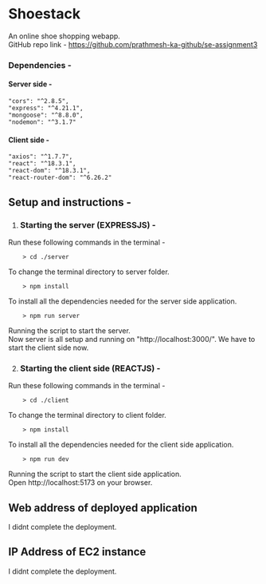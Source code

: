 # Shoestack  
An online shoe shopping webapp.  
GitHub repo link - https://github.com/prathmesh-ka-github/se-assignment3

### Dependencies -
#### Server side -
    "cors": "^2.8.5",
    "express": "^4.21.1",
    "mongoose": "^8.8.0",
    "nodemon": "^3.1.7"
#### Client side -
    "axios": "^1.7.7",
    "react": "^18.3.1",
    "react-dom": "^18.3.1",
    "react-router-dom": "^6.26.2"

## Setup and instructions -
1. ### Starting the server (EXPRESSJS) -  
Run these following commands in the terminal -   
```
    > cd ./server
```  
To change the terminal directory to server folder.  
```
    > npm install
```
To install all the dependencies needed for the server side application.  
```
    > npm run server
```
Running the script to start the server.  
Now server is all setup and running on "http://localhost:3000/". We have to start the client side now.  

2. ### Starting the client side (REACTJS) -  
Run these following commands in the terminal -   
```
    > cd ./client
```  
To change the terminal directory to client folder.  
```
    > npm install
```
To install all the dependencies needed for the client side application.  
```
    > npm run dev
```
Running the script to start the client side application.  
Open http://localhost:5173 on your browser.


## Web address of deployed application  

I didnt complete the deployment.

## IP Address of EC2 instance  
I didnt complete the deployment.